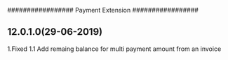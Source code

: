 #################
Payment Extension
#################

12.0.1.0(29-06-2019)
------------------

1.Fixed
	1.1 Add remaing balance for multi payment amount from an invoice